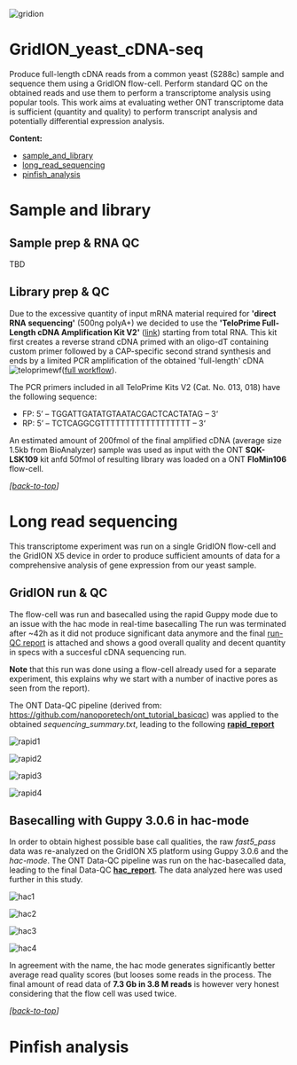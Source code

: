 ![gridion](pictures/gridionx5.png)
# GridION_yeast_cDNA-seq

Produce full-length cDNA reads from a common yeast (S288c) sample and sequence them using a GridION flow-cell. Perform standard QC on the obtained reads and use them to perform a transcriptome analysis using popular tools. This work aims at evaluating wether ONT transcriptome data is sufficient (quantity and quality) to perform transcript analysis and potentially differential expression analysis.

**Content:** 
* [sample_and_library](#sample_and_library)  
* [long_read_sequencing](#long_read_sequencing)
* [pinfish_analysis](#pinfish_analysis)

<hl>
 
<a name="sample_and_library"/>

# Sample and library

## Sample prep & RNA QC

TBD

## Library prep & QC

Due to the excessive quantity of input mRNA material required for **'direct RNA sequencing'** (500ng polyA+) we decided to use the **'TeloPrime Full-Length cDNA Amplification Kit V2'** ([link](https://www.lexogen.com/wp-content/uploads/2018/12/013UG022V0200_TeloPrime-V2.pdf)) starting from total RNA. This kit first creates a reverse strand cDNA primed with an oligo-dT containing custom primer followed by a CAP-specific second strand synthesis and ends by a limited PCR amplification of the obtained 'full-length' cDNA ![teloprimewf](pictures/teloprimewf.png)([full workflow](https://www.lexogen.com/teloprime-workflow/)).

The PCR primers included in all TeloPrime Kits V2 (Cat. No. 013, 018) have the following sequence:
* FP: 5’ – TGGATTGATATGTAATACGACTCACTATAG – 3‘
* RP: 5’ – TCTCAGGCGTTTTTTTTTTTTTTTTTT – 3‘

An estimated amount of 200fmol of the final amplified cDNA (average size 1.5kb from BioAnalyzer) sample was used as input with the ONT **SQK-LSK109** kit anfd 50fmol of resulting library was loaded on a ONT **FloMin106** flow-cell.

<a name="long_read_sequencing"/>

*[[back-to-top](#top)]*  

# Long read sequencing

This transcriptome experiment was run on a single GridION flow-cell and the GridION X5 device in order to produce sufficient amounts of data for a comprehensive analysis of gene expression from our yeast sample.

## GridION run & QC

The flow-cell was run and basecalled using the rapid Guppy mode due to an issue with the hac mode in real-time basecalling
The run was terminated after ~42h as it did not produce significant data anymore and the final [run-QC report](https://github.com/Nucleomics-VIB/nanopore-tools_wiki/raw/master/GridION_yeast_cDNA-seq/ONT_Run-report.pdf) is attached and shows a good overall quality and decent quantity in specs with a succesful cDNA sequencing run. 

**Note** that this run was done using a flow-cell already used for a separate experiment, this explains why we start with a number of inactive pores as seen from the report).

The ONT Data-QC pipeline (derived from: https://github.com/nanoporetech/ont_tutorial_basicqc) was applied to the obtained *sequencing_summary.txt*, leading to the following **<a href="http://htmlpreview.github.com/?https://github.com/Nucleomics-VIB/nanopore-tools_wiki/blob/master/GridION_yeast_cDNA-seq/Nanopore_SumStatQC_rapid.html" target="_blank">rapid_report</a>**

![rapid1](pictures/ExecutiveSummaryValueBoxes_rapid.png)

![rapid2](pictures/ReadCharacteristicsValueBoxes_rapid.png)

![rapid3](pictures/pass-read_lengths_rapid.png)

![rapid4](pictures/read_qualities_rapid.png)

## Basecalling with Guppy 3.0.6 in hac-mode

In order to obtain highest possible base call qualities, the raw *fast5_pass* data was re-analyzed on the GridION X5 platform using Guppy 3.0.6 and the *hac-mode*. The ONT Data-QC pipeline was run on the hac-basecalled data, leading to the final Data-QC **<a href="http://htmlpreview.github.com/?https://github.com/Nucleomics-VIB/nanopore-tools_wiki/blob/master/GridION_yeast_cDNA-seq/Nanopore_SumStatQC_hac.html" target="_blank">hac_report</a>**. The data analyzed here was used further in this study.

![hac1](pictures/ExecutiveSummaryValueBoxes_hac.png)

![hac2](pictures/ReadCharacteristicsValueBoxes_hac.png)

![hac3](pictures/pass-read_lengths_hac.png)

![hac4](pictures/read_qualities_hac.png)

In agreement with the name, the hac mode generates significantly better average read quality scores (but looses some reads in the process. The final amount of read data of **7.3 Gb in 3.8 M reads** is however very honest considering that the flow cell was used twice.

*[[back-to-top](#top)]*  

<a name="pinfish_analysis"/>

# Pinfish analysis


